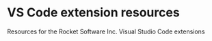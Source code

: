 # VS Code extension resources

Resources for the Rocket Software Inc. Visual Studio Code extensions
